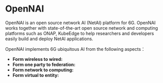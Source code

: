 # OpenNAI
OpenNAI is an open source network AI (NetAI) platform for 6G. OpenNAI works together with state-of-the-art open source network and computing platforms such as ONAP, KubeEdge to 
help researchers and developers easily build and deploy NetAI applications.

OpenNAI implements 6G ubiquitous AI from the following aspects：
* **Form wireless to wired:**
* **Form one party to federation:**
* **Form network to computing:**
* **Form virtual to entity:**
